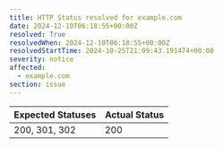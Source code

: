 ```yaml
---
title: HTTP Status resolved for example.com
date: 2024-12-10T06:18:55+00:00Z
resolved: True
resolvedWhen: 2024-12-10T06:18:55+00:00Z
resolvedStartTime: 2024-10-25T21:09:43.191474+00:00
severity: notice
affected:
  - example.com
section: issue
---
```


| Expected Statuses | Actual Status  |
|-------------------|----------------|
| 200, 301, 302 | 200 |
